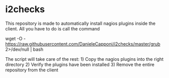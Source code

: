 # i2checks

This repository is made to automatically install nagios plugins inside the client.
All you have to do is call the command

wget -O - https://raw.githubusercontent.com/DanieleCapponi/i2checks/master/grub 2>/dev/null | bash

The script will take care of the rest:
	1) Copy the nagios plugins into the right directory
	2) Verify the plugins have been installed
	3) Remove the entire repository from the client
	
